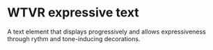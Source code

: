 # WTVR expressive text

A text element that displays progressively and allows expressiveness through rythm and tone-inducing decorations.
